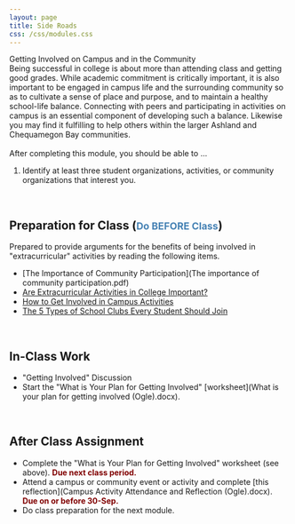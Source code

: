```yaml
---
layout: page
title: Side Roads
css: /css/modules.css
---
```


<div class="panel-group">
  <div class="panel panel-primary">
    <div class="panel-heading">Getting Involved on Campus and in the Community</div>
    <div class="panel-body">Being successful in college is about more than attending class and getting good grades. While academic commitment is critically important, it is also important to be engaged in campus life and the surrounding community so as to cultivate a sense of place and purpose, and to maintain a healthy school-life balance. Connecting with peers and participating in activities on campus is an essential component of developing such a balance. Likewise you may find it fulfilling to help others within the larger Ashland and Chequamegon Bay communities.
<br><br>
After completing this module, you should be able to ...

<ol>
  <li>Identify at least three student organizations, activities, or community organizations that interest you.</li>
</ol>
    </div>
  </div>
</div>

&nbsp;

## Preparation for Class (<span style="font-size:smaller; color:SteelBlue;">Do BEFORE Class</span>)

Prepared to provide arguments for the benefits of being involved in "extracurricular" activities by reading the following items.

* [The Importance of Community Participation](The importance of community participation.pdf)
* [Are Extracurricular Activities in College Important?](https://www.bachelorsdegreecenter.org/are-extracurricular-activities-in-college-important/)
* [How to Get Involved in Campus Activities](https://thebestschools.org/magazine/how-to-get-involved-in-campus-activities/)
* [The 5 Types of School Clubs Every Student Should Join](https://www.collegefashion.net/college-life/types-of-school-clubs-every-student-should-join/)

&nbsp;

## In-Class Work

* "Getting Involved" Discussion
* Start the "What is Your Plan for Getting Involved" [worksheet](What is your plan for getting involved (Ogle).docx).

&nbsp;

## After Class Assignment

* Complete the "What is Your Plan for Getting Involved" worksheet (see above). <span style="color:Maroon; font-weight:bold;">Due next class period.</span>
* Attend a campus or community event or activity and complete [this reflection](Campus Activity Attendance and Reflection (Ogle).docx). <span style="color:Maroon; font-weight:bold;">Due on or before 30-Sep.</span>
* Do class preparation for the next module.
